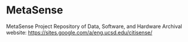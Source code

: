 # MetaSense
MetaSense Project Repository of Data, Software, and Hardware
Archival website: https://sites.google.com/a/eng.ucsd.edu/citisense/
